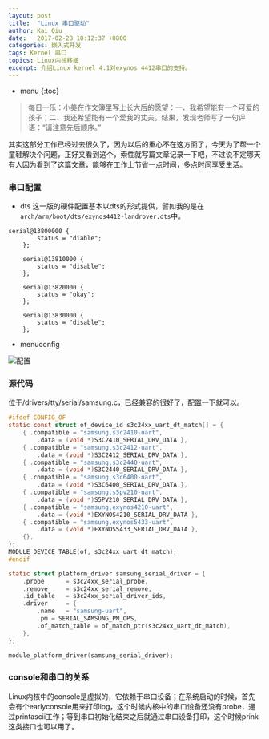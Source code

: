 ```yaml
---
layout: post
title:  "Linux 串口驱动"
author: Kai Qiu
date:   2017-02-28 18:12:37 +0800
categories: 嵌入式开发
tags: Kernel 串口
topics: Linux内核移植
excerpt: 介绍Linux kernel 4.1对exynos 4412串口的支持。
---
```


* menu
{:toc}

> 每日一乐：小美在作文簿里写上长大后的愿望：一、我希望能有一个可爱的孩子；二、我还希望能有一个爱我的丈夫。结果，发现老师写了一句评语：“请注意先后顺序。”

其实这部分工作已经过去很久了，因为以后的重心不在这方面了，今天为了帮一个童鞋解决个问题，正好又看到这个，索性就写篇文章记录一下吧，不过说不定哪天有人因为看到了这篇文章，能够在工作上节省一点时间，多点时间享受生活。

### 串口配置

- dts
这一版的硬件配置基本以dts的形式提供，譬如我的是在`arch/arm/boot/dts/exynos4412-landrover.dts`中。

```shell
serial@13800000 {
		status = "diable";
	};

	serial@13810000 {
		status = "disable";
	};

	serial@13820000 {
		status = "okay";
	};

	serial@13830000 {
		status = "disable";
	};
```

- menuconfig

![配置](https://ooo.0o0.ooo/2017/02/28/58b54c8f42697.png)

### 源代码

位于/drivers/tty/serial/samsung.c，已经兼容的很好了，配置一下就可以。

```c
#ifdef CONFIG_OF
static const struct of_device_id s3c24xx_uart_dt_match[] = {
	{ .compatible = "samsung,s3c2410-uart",
		.data = (void *)S3C2410_SERIAL_DRV_DATA },
	{ .compatible = "samsung,s3c2412-uart",
		.data = (void *)S3C2412_SERIAL_DRV_DATA },
	{ .compatible = "samsung,s3c2440-uart",
		.data = (void *)S3C2440_SERIAL_DRV_DATA },
	{ .compatible = "samsung,s3c6400-uart",
		.data = (void *)S3C6400_SERIAL_DRV_DATA },
	{ .compatible = "samsung,s5pv210-uart",
		.data = (void *)S5PV210_SERIAL_DRV_DATA },
	{ .compatible = "samsung,exynos4210-uart",
		.data = (void *)EXYNOS4210_SERIAL_DRV_DATA },
	{ .compatible = "samsung,exynos5433-uart",
		.data = (void *)EXYNOS5433_SERIAL_DRV_DATA },
	{},
};
MODULE_DEVICE_TABLE(of, s3c24xx_uart_dt_match);
#endif

static struct platform_driver samsung_serial_driver = {
	.probe		= s3c24xx_serial_probe,
	.remove		= s3c24xx_serial_remove,
	.id_table	= s3c24xx_serial_driver_ids,
	.driver		= {
		.name	= "samsung-uart",
		.pm	= SERIAL_SAMSUNG_PM_OPS,
		.of_match_table	= of_match_ptr(s3c24xx_uart_dt_match),
	},
};

module_platform_driver(samsung_serial_driver);
```

### console和串口的关系

Linux内核中的console是虚拟的，它依赖于串口设备；在系统启动的时候，首先会有个earlyconsole用来打印log，这个时候内核中的串口设备还没有probe，通过printascii工作；等到串口初始化结束之后就通过串口设备打印，这个时候prink这类接口也可以用了。
